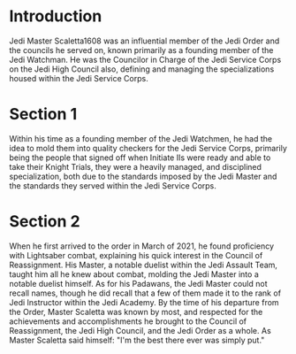 # Introduction
Jedi Master Scaletta1608 was an influential member of the Jedi Order and the councils he served on, known primarily as a founding member of the Jedi Watchman.
He was the Councilor in Charge of the Jedi Service Corps on the Jedi High Council also, defining and managing the specializations housed within the Jedi Service Corps.

# Section 1
Within his time as a founding member of the Jedi Watchmen, he had the idea to mold them into quality checkers for the Jedi Service Corps, primarily being the people that signed off when Initiate IIs were ready and able to take their Knight Trials, they were a heavily managed, and disciplined specialization, both due to the standards imposed by the Jedi Master and the standards they served within the Jedi Service Corps.



# Section 2
When he first arrived to the order in March of 2021, he found proficiency with Lightsaber combat, explaining his quick interest in the Council of Reassignment.
His Master, a notable duelist within the Jedi Assault Team, taught him all he knew about combat, molding the Jedi Master into a notable duelist himself.
As for his Padawans, the Jedi Master could not recall names, though he did recall that a few of them made it to the rank of Jedi Instructor within the Jedi Academy.
By the time of his departure from the Order, Master Scaletta was known by most, and respected for the achievements and accomplishments he brought to the Council of Reassignment, the Jedi High Council, and the Jedi Order as a whole.
As Master Scaletta said himself: "I'm the best there ever was simply put."